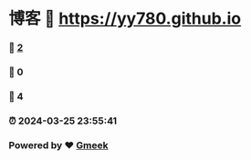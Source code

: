 # 博客 :link: https://yy780.github.io 
### :page_facing_up: [2](https://yy780.github.io/tag.html) 
### :speech_balloon: 0 
### :hibiscus: 4 
### :alarm_clock: 2024-03-25 23:55:41 
### Powered by :heart: [Gmeek](https://github.com/Meekdai/Gmeek)
